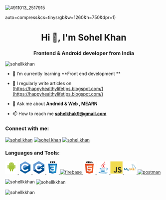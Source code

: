 ![4911013_2517915](https://user-images.githubusercontent.com/111686657/228751175-9d600ce4-b7cb-4b7b-a047-9b5edbf606b2.jpg)

auto=compress&cs=tinysrgb&w=1260&h=750&dpr=1)
<h1 align="center">Hi 👋, I'm Sohel Khan</h1>
<h3 align="center">Frontend & Android developer from India</h3>


<p align="left"> <img src="https://komarev.com/ghpvc/?username=sohellkkhan&label=Profile%20views&color=0e75b6&style=flat" alt="sohellkkhan" /> </p>

- 🌱 I’m currently learning **Front end  development **

- 📝 I regularly write articles on [https://happyhealthylifetips.blogspot.com/](https://happyhealthylifetips.blogspot.com/)

- 💬 Ask me about **Android & Web , MEARN**

- 📫 How to reach me **sohelkhak9@gmail.com**

<h3 align="left">Connect with me:</h3>
<p align="left">
<a href="https://twitter.com/@sohelkhak786" target="blank"><img align="center" src="https://raw.githubusercontent.com/rahuldkjain/github-profile-readme-generator/master/src/images/icons/Social/twitter.svg" alt="sohel khan" height="30" width="40" /></a>
<a href="https://linkedin.com/in/sohel khan" target="blank"><img align="center" src="https://raw.githubusercontent.com/rahuldkjain/github-profile-readme-generator/master/src/images/icons/Social/linked-in-alt.svg" alt="sohel khan" height="30" width="40" /></a>
<a href="https://www.youtube.com/c/sohel khan" target="blank"><img align="center" src="https://raw.githubusercontent.com/rahuldkjain/github-profile-readme-generator/master/src/images/icons/Social/youtube.svg" alt="sohel khan" height="30" width="40" /></a>
</p>

<h3 align="left">Languages and Tools:</h3>
<p align="left"> <a href="https://developer.android.com" target="_blank" rel="noreferrer"> <img src="https://raw.githubusercontent.com/devicons/devicon/master/icons/android/android-original-wordmark.svg" alt="android" width="40" height="40"/> </a> <a href="https://www.cprogramming.com/" target="_blank" rel="noreferrer"> <img src="https://raw.githubusercontent.com/devicons/devicon/master/icons/c/c-original.svg" alt="c" width="40" height="40"/> </a> <a href="https://www.w3schools.com/cpp/" target="_blank" rel="noreferrer"> <img src="https://raw.githubusercontent.com/devicons/devicon/master/icons/cplusplus/cplusplus-original.svg" alt="cplusplus" width="40" height="40"/> </a> <a href="https://www.w3schools.com/css/" target="_blank" rel="noreferrer"> <img src="https://raw.githubusercontent.com/devicons/devicon/master/icons/css3/css3-original-wordmark.svg" alt="css3" width="40" height="40"/> </a> <a href="https://firebase.google.com/" target="_blank" rel="noreferrer"> <img src="https://www.vectorlogo.zone/logos/firebase/firebase-icon.svg" alt="firebase" width="40" height="40"/> </a> <a href="https://www.w3.org/html/" target="_blank" rel="noreferrer"> <img src="https://raw.githubusercontent.com/devicons/devicon/master/icons/html5/html5-original-wordmark.svg" alt="html5" width="40" height="40"/> </a> <a href="https://www.java.com" target="_blank" rel="noreferrer"> <img src="https://raw.githubusercontent.com/devicons/devicon/master/icons/java/java-original.svg" alt="java" width="40" height="40"/> </a> <a href="https://developer.mozilla.org/en-US/docs/Web/JavaScript" target="_blank" rel="noreferrer"> <img src="https://raw.githubusercontent.com/devicons/devicon/master/icons/javascript/javascript-original.svg" alt="javascript" width="40" height="40"/> </a>  <a href="https://www.mysql.com/" target="_blank" rel="noreferrer"> <img src="https://raw.githubusercontent.com/devicons/devicon/master/icons/mysql/mysql-original-wordmark.svg" alt="mysql" width="40" height="40"/> </a> <a href="https://postman.com" target="_blank" rel="noreferrer"> <img src="https://www.vectorlogo.zone/logos/getpostman/getpostman-icon.svg" alt="postman" width="40" height="40"/> </a> </p>

<p><img align="left" src="https://github-readme-stats.vercel.app/api/top-langs?username=sohellkkhan&show_icons=true&locale=en&layout=compact" alt="sohellkkhan" /></p>

<p>&nbsp;<img align="center" src="https://github-readme-stats.vercel.app/api?username=sohellkkhan&show_icons=true&locale=en" alt="sohellkkhan" /></p>

<p><img align="center" src="https://github-readme-streak-stats.herokuapp.com/?user=sohellkkhan&" alt="sohellkkhan" /></p>
